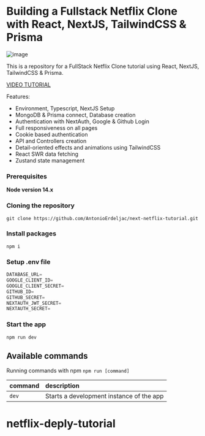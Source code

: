 # Building a Fullstack Netflix Clone with React, NextJS, TailwindCSS & Prisma

![image](https://user-images.githubusercontent.com/23248726/220005380-ede4fb14-0b8d-4582-a063-3cc4beeccfb7.png)

This is a repository for a FullStack Netflix Clone tutorial using React, NextJS,
TailwindCSS & Prisma.

[VIDEO TUTORIAL](https://www.youtube.com/watch?v=mqUN4N2q4qY)

Features:

-   Environment, Typescript, NextJS Setup
-   MongoDB & Prisma connect, Database creation
-   Authentication with NextAuth, Google & Github Login
-   Full responsiveness on all pages
-   Cookie based authentication
-   API and Controllers creation
-   Detail-oriented effects and animations using TailwindCSS
-   React SWR data fetching
-   Zustand state management

### Prerequisites

**Node version 14.x**

### Cloning the repository

```shell
git clone https://github.com/AntonioErdeljac/next-netflix-tutorial.git
```

### Install packages

```shell
npm i
```

### Setup .env file

```js
DATABASE_URL=
GOOGLE_CLIENT_ID=
GOOGLE_CLIENT_SECRET=
GITHUB_ID=
GITHUB_SECRET=
NEXTAUTH_JWT_SECRET=
NEXTAUTH_SECRET=
```

### Start the app

```shell
npm run dev
```

## Available commands

Running commands with npm `npm run [command]`

| command | description                              |
| :------ | :--------------------------------------- |
| `dev`   | Starts a development instance of the app |
# netflix-deply-tutorial

